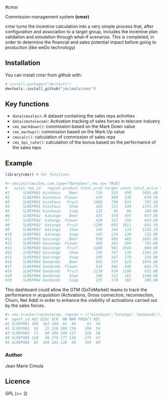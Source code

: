 #cmsr

Commission management system **(cmsr)** 

cmsr turns the incentive calculation into a very simple process that, after configuration and association to a target group, includes the incentive plan validation and simulation through what-if scenarios. This is completed, in order to determine the financial and sales potential impact before going to production (like weDo technology)
## Installation

You can install cmsr from github with:

```R
# install.packages("devtools")
devtools::install_github("jmcimula/cmsr")
```

## Key functions

* `data(cmsales)`: A dataset containing the sales reps activities
* `data(cmstelecom)`: Activation tracking of sales forces in telecom industry
* `cms_markdown()`: commission based on the Mark Down value
* `cms_markup()`: commission based on the Mark Up value
* `cmscalc()`: calculation of commission of sales reps
* `cms_kpi_rate()`: calculation of the bonus based on the performance of the sales reps

## Example 

``` r
library(cmsr) # for functions

#> cmscalc(cmsales,com.type="Markdown",rmv.na= TRUE)
#   sales_rep_id   region product total_prod target sales total_price total_disc total_sales      bonus  markdown
#1      SLREP001 kinshasa    Beer        710    533   450     1093.40   644.4900    668.7450  2.3777600 0.4105634
#2      SLREP001 kinshasa  Flower        410    308   338      676.50   518.6610    538.1805  2.7864375 0.2333171
#3      SLREP001 kinshasa   Fruit       1050    788   824      787.50   574.7400    596.3700  1.7107210 0.2701714
#4      SLREP001 kinshasa    Shoe        165    125   149     1153.35   968.6043   1005.0572 18.1739001 0.1601818
#5      SLREP001 kinshasa    Soap        125     95    88      100.00    65.4720     67.9360  0.7018182 0.3452800
#6      SLREP002  katanga    Beer        635    478   597      977.90   855.0234    887.2017  4.2093300 0.1256535
#7      SLREP002  katanga  Flower        420    315   358      693.00   549.3510    570.0255  4.0071625 0.2072857
#8      SLREP002  katanga   Fruit       1190    893  1011      892.50   705.1725    731.7113  1.8336331 0.2098908
#9      SLREP002  katanga    Shoe        190    144   124     1328.10   806.0868    836.4234  5.6660940 0.3930526
#10     SLREP002  katanga    Soap        165    124   136      132.00   101.1840    104.9920  1.4153333 0.2334545
#11     SLREP003 bascongo    Beer        650    488   485     1001.00   694.6170    720.7585  2.4565233 0.3060769
#12     SLREP003 bascongo  Flower        480    361   394      792.00   604.5930    627.3465  3.8409969 0.2366250
#13     SLREP003 bascongo   Fruit       1200    901  1018      900.00   710.0550    736.7775  1.8148580 0.2110500
#14     SLREP003 bascongo    Shoe        195    147   136     1363.05   884.0952    917.3676  6.7453500 0.3513846
#15     SLREP003 bascongo    Soap        195    147   170      156.00   126.4800    131.2400  1.9968077 0.1892308
#16     SLREP004 bandundu    Beer        685    515   623     1054.90   892.2606    925.8403  4.0132865 0.1541752
#17     SLREP004 bandundu  Flower        535    402   448      882.75   687.4560    713.3280  2.7866205 0.2212336
#18     SLREP004 bandundu   Fruit       1220    916  1106      915.00   771.4350    800.4675  2.0024982 0.1569016
#19     SLREP004 bandundu    Shoe        200    152   161     1398.00  1046.6127   1086.0014 11.2872190 0.2513500
#20     SLREP004 bandundu    Soap        225    170   182      180.00   135.4080    140.5040  1.4987717 0.2477333
```

This dashboard could allow the GTM (GoToMarket) teams to track the performance in acquisition (Activations, Gross connection, reconnection, Churn, Net Add) in order to enhance the visibility of activations carried out by the sales forces.

``` r
#> cms_tracker(cmstelecom, region = c("kinshasa","katanga","bandundu"), from = "2016-06-01", to = "2016-06-03")
#  agent_id ADJ DISC GCN  NN NWR PREACT REC
#1 SLREP001 105  163 194  61  89     91  30
#2 SLREP002  92   22 228 260 136    198  54
#3 SLREP003  71   69 208 189 137    228  50
#4 SLREP004 120   46 276 277 156    276  47
#5 SLREP005  65  103 161 126  96    193  68
```

### Author

Jean Marie Cimula

## Licence

GPL (>= 2)
